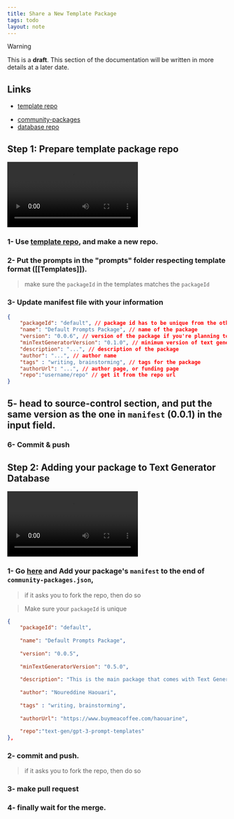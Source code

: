 ```yaml
---
title: Share a New Template Package
tags: todo
layout: note 
---
```

> [!warning]
> This is a **draft**. This section of the documentation will be written in more details at a later date.

## Links 
- [template repo](https://github.com/text-gen/templates-package)
* [community-packages](https://github.com/text-gen/text-generator-packages/edit/main/community-packages.json)
* [database repo](https://github.com/text-gen/text-generator-packages)
## Step 1: Prepare template package repo

![](step1.mkv)

### 1- Use [template repo](<[template repo](https://github.com/text-gen/templates-package)>), and make a new repo.

### 2- Put the prompts in the "prompts" folder respecting template format ([[Templates]]).  
> make sure the `packageId` in the templates matches the `packageId` 
### 3- Update manifest file with your information
```json
{
	"packageId": "default", // package id has to be unique from the other packages
	"name": "Default Prompts Package", // name of the package
	"version": "0.0.6", // version of the package if you're planning to update it later
	"minTextGeneratorVersion": "0.1.0", // minimum version of text generator that can work with it (use your current version)
	"description": "...", // description of the package
	"author": "...", // author name
	"tags" : "writing, brainstorming", // tags for the package
	"authorUrl": "...", // author page, or funding page
	"repo":"username/repo" // get it from the repo url
}
```

## 5- head to source-control section, and put the same version as the one in `manifest` (0.0.1) in the input field.

### 6- Commit & push


## Step 2: Adding your package to Text Generator Database

![](step2.mkv)
### 1- Go [here](https://github.com/text-gen/text-generator-packages/edit/main/community-packages.json) and Add your package's `manifest` to the end of `community-packages.json`, 
> if it asks you to fork the repo, then do so


> Make sure your `packageId` is unique
```json
{
	"packageId": "default",
	
	"name": "Default Prompts Package",
	
	"version": "0.0.5",
	
	"minTextGeneratorVersion": "0.5.0",
	
	"description": "This is the main package that comes with Text Generator plugin in Obsidian",
	
	"author": "Noureddine Haouari",
	
	"tags" : "writing, brainstorming",
	
	"authorUrl": "https://www.buymeacoffee.com/haouarine",
	
	"repo":"text-gen/gpt-3-prompt-templates"
},
```
### 2- commit and push.
> if it asks you to fork the repo, then do so
### 3- make pull request

### 4- finally wait for the merge.
